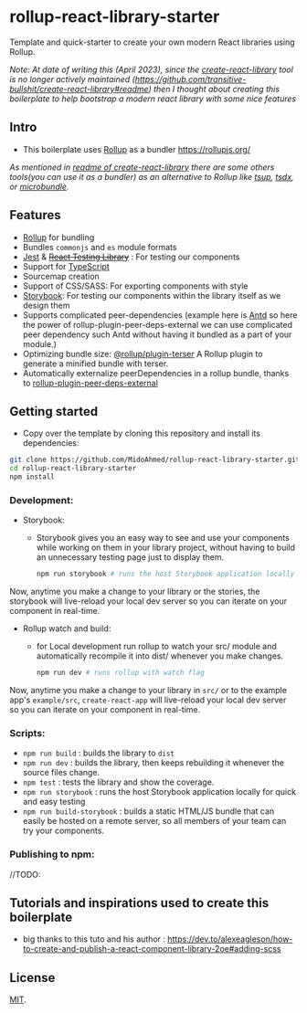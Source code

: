 # rollup-react-library-starter

Template and quick-starter to create your own modern React libraries using Rollup. 

*Note: At date of writing this (April 2023), since the [create-react-library](https://github.com/transitive-bullshit/create-react-library) tool is no longer actively maintained (https://github.com/transitive-bullshit/create-react-library#readme) then I thought about creating this boilerplate to help bootstrap a modern react library with some nice features*

## Intro
- This boilerplate uses [Rollup](https://rollupjs.org/) as a bundler https://rollupjs.org/

*As mentioned in [readme of create-react-library](https://github.com/transitive-bullshit/create-react-library#readme) there are some others tools(you can use it as a bundler) as an alternative to Rollup like [tsup](https://github.com/egoist/tsup), [tsdx](https://github.com/jaredpalmer/tsdx), or [microbundle](https://github.com/developit/microbundle).*

## Features
- [Rollup](https://rollupjs.org/) for bundling
- Bundles `commonjs` and `es` module formats
- [Jest](https://facebook.github.io/jest/) & ~~[React Testing Library](https://testing-library.com/)~~  : For testing our components
- Support for [TypeScript](https://www.typescriptlang.org/)
- Sourcemap creation
- Support of CSS/SASS: For exporting components with style
- [Storybook](https://storybook.js.org/): For testing our components within the library itself as we design them
- Supports complicated peer-dependencies (example here is [Antd](https://ant.design/) so here the power of rollup-plugin-peer-deps-external we can use complicated peer dependency such Antd without having it bundled as a part of your module.)
- Optimizing bundle size: [@rollup/plugin-terser](https://www.npmjs.com/package/@rollup/plugin-terser) A Rollup plugin to generate a minified bundle with terser.
- Automatically externalize peerDependencies in a rollup bundle, thanks to [rollup-plugin-peer-deps-external](https://www.npmjs.com/package/rollup-plugin-peer-deps-external)

## Getting started

- Copy over the template by cloning this repository and install its dependencies:

```bash
git clone https://github.com/MidoAhmed/rollup-react-library-starter.git
cd rollup-react-library-starter
npm install
```
### Development:

- Storybook:
    - Storybook gives you an easy way to see and use your components while working on them in your library project, without having to build an unnecessary testing page just to display them.

        ```bash
        npm run storybook # runs the host Storybook application locally for quick and easy testing
        ```
Now, anytime you make a change to your library or the stories, the storybook will live-reload your local dev server so you can iterate on your component in real-time.

- Rollup watch and build:

    - for Local development run rollup to watch your src/ module and automatically recompile it into dist/ whenever you make changes.

        ```bash
        npm run dev # runs rollup with watch flag
        ```

Now, anytime you make a change to your library in `src/` or to the example app's `example/src`, `create-react-app` will live-reload your local dev server so you can iterate on your component in real-time.

### Scripts:
- `npm run build` : builds the library to `dist`
- `npm run dev`  : builds the library, then keeps rebuilding it whenever the source files change.
- `npm test` : tests the library and show the coverage.
- `npm run storybook` : runs the host Storybook application locally for quick and easy testing
- `npm run build-storybook` : builds a static HTML/JS bundle that can easily be hosted on a remote server, so all members of your team can try your components.

### Publishing to npm:
//TODO:

## Tutorials and inspirations used to create this boilerplate 
- big thanks to this tuto and his author : https://dev.to/alexeagleson/how-to-create-and-publish-a-react-component-library-2oe#adding-scss

## License

[MIT](LICENSE).
